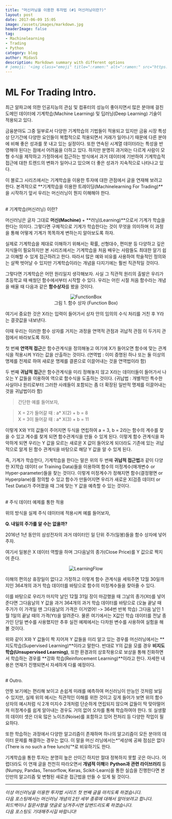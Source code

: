 ```yaml
---
title: "머신러닝을 이용한 투자법 (#1 머신러닝이란?)"
layout: post
date: 2017-06-09 15:05
image: /assets/images/markdown.jpg
headerImage: false
tag:
- Machinelearning
- Trading
- Python
category: blog
author: MidasS
description: Markdown summary with different options
# jemoji: '<img class="emoji" title=":ramen:" alt=":ramen:" src="https://assets.github.com/images/icons/emoji/unicode/1f35c.png" height="20" width="20" align="absmiddle">'
---
```


# ML For Trading Intro.

최근 알파고에 의한 인공지능의 관심 및 컴퓨터의 성능이 좋아지면서 많은 분야에 걸친 도메인 데이터에 기계학습(Machine Learning) 및 딥러닝(Deep Learning) 기술이 적용되고 있다.

 금융분야도 그중 일부로서 다양한 기계학습의 기법들이 적용되고 있지만 금융 시장 특성상 단기간에 다양한 요인들이 복합적으로 적용되면서 거래가 일어나기 때문에 다른 분야에 비해 좋은 성과를 못 내고 있는 실정이다. 또한 연속된 시계열 데이터라는 특성을 반영해야 된다는 점에서 어려움을 더하고 있다.
 하지만 분명히 과거와는 다르게 사람이 모형 수식을 제작하고 가정하에서 접근하는 방식에서 과거 데이터에 기반하여 기계학습적 접근에 대한 트렌드의 변화가 일어나고 있으며 더 좋은 성과가 지속적으로 나타나고 있다.

 이 블로그 시리즈에서는 기계학습을 이용한 투자에 대한 관점에서 글을 연재해 보려고 한다.
본격적으로 **기계학습을 이용한 트레이딩(Machinelearning For Trading)**을 시작하기 앞서 우리는 머신러닝이 뭔지 이해해야 한다.

<br/>
# 기계학습(머신러닝) 이란?

머신러닝은 글자 그대로 **머신(Machine)** + **러닝(Learning)**으로서 기계가 학습을 한다는 의미다.
그렇다면 구체적으로 기계가 학습한다는 것이 무엇을 의미하며 이 과정을 통해 어떻게 기계가 똑똑하게 변하는지 알아보도록 하자.

 실제로 기계학습을 제대로 이해하기 위해서는 확률, 선형대수, 편미분 등 다양하고 깊은 지식들이 필요하지만 본 시리즈에서는 기계학습을 처음 배우는 사람들도 최대한 알기 쉽고 이해할 수 있게 접근하려고 한다. 따라서 많은 예와 비유를 사용하여 학술적인 정의와는 살짝 벗어날 수 있지만 기계학습이라는 개념을 다지기에는 훨씬 직관적일 것이다.

 그렇다면 기계학습은 어떤 원리일지 생각해보자. 사실 그 직관적 원리의 출발은 우리가 초등학교 때 배웠던 함수에서부터 시작할 수 있다.  우리는 어린 시절 처음 함수라는 개념을 배울 때 다음과 같은 **함수상자**를 봤을 것이다.
<div align="center">
    <figure>
        <img src="{{ site.url }}/assets/images/blog/ML_For_Trading/FunctionBox.png"  alt="FunctionBox" />
        <figcaption>그림 1. 함수 상자 (Function Box) </figcaption>
    </figure>
</div>


여기서 중요한 것은 X라는 입력이 들어가서 상자 안의 임의의 수식 처리를 거친 후 Y라는 결괏값을 내보낸다.

이때 우리는 이러한 함수 상자를 거치는 과정을 연역적 관점과 귀납적 관점 이 두가지 관점에서 바라보도록 하자.

 첫 번째 **연역적 접근**은 함수관계식을 정의해놓고 여기에 X가 들어오면 함수에 맞는 관계식을 적용시켜 Y라는 값을 산출하는 것이다.
(연역법 : 이미 증명된 하나 또는 둘 이상의 명제를 전제로 하여 새로운 명제를 결론으로 이끌어내는 것을 연역법이라 함)

 두 번째 **귀납적 접근**은 함수관계식을 미리 정해놓지 않고 X라는 데이터들이 들어가서 나오는 Y 값들을 이용하여 역으로 함수식을 도출하는 것이다.
(귀납법 : 개별적인 특수한 사실이나 원리로부터 그러한 사례들이 포함되는 좀 더 확장된 일반적 명제를 이끌어내는 것을 귀납법이라 함)

> 간단한 예를 들어보자,

> X = 2가 들어갈 때 : a* X(2) + b = 8<br/>
> X = 3이 들어갈 때 : a* X(3) + b = 11

 이렇게 X와 Y의 값들이 주어지면 두식을 연립하여 a = 3, b = 2라는 함수의 계수를 찾을 수 있고 계수를 찾게 되면 함수관계식을 만들 수 있게 된다.
이렇게 함수 관계식을 파악하게 되면 우리는 Y 값을 모르는 새로운 X 값이 들어오게 되더라도 기존에 있는 귀납적으로 알게 된 함수 관계식을 바탕으로 해당 Y 값을 알 수 있게 된다.

 즉, 기계가 학습한다, 기계학습을 한다는 말은 위의 두 번째 **귀납적 접근법**과 같이 다양한 X(학습 데이터 or Training Data)들을 이용하여 함수의 미정계수(매개변수 or Hyper-parameter)들을 찾는 것이다.
이렇게 미정계수가 정해지면 함수(결정평면 or Hyperplane)를 정의할 수 있고 함수가 만들어지면 우리가 새로운 X(검증 데이터 or Test Data)가 주어졌을 때 그에 맞는 Y 값을 예측할 수 있는 것이다.

<br/>
# 주식 데이터 예제를 통한 적용

위의 방식을 실제 주식 데이터에 적용시켜 예를 들어보자,

**Q. 내일의 주가를 알 수는 없을까?**

2016년 1년 동안의 삼성전자의 과거 데이터인 일 단위 주가(일봉)들을 함수 상자에 넣어주자.

여기서 일봉은 X 데이터 역할을 하며 그다음날의 종가(Close Price)를 Y 값으로 짝지어 준다.

<div align="center">
        <img src="{{ site.url }}/assets/images/blog/ML_For_Trading/LearningFlow.png"  alt="LearningFlow" />
</div>


이해의 편의상 휴장일이 없다고 가정하고 이렇게 함수 관계식을 세워주면 12월 30일까지인 364개의 과거 학습 데이터를 바탕으로 함수의 미정계수들을 찾아줄 수 있다.

 이를 바탕으로 우리가 마지막 날인 12월 31일 장이 마감했을 때 그날의 종가(Xt)를 넣어준다면 그다음날의 Y 값을 과거 364개의 과거 학습 데이터를 바탕으로 (오늘 끝날 때 주가가 이 가격일 땐 그다음날의 가격은 이거였어! -> 364번 반복 학습) 그다음 날인 1월 1일의 끝날 때의 가격(Yt)을 알려준다. 물론 여기에서는 X값인 학습 데이터를 전날 종가인 단일 변수를 사용했지만 추후 실전 예제에서는 다차원 변수를 사용하여 실험을 해볼 것이다.

 위와 같이 X와 Y 값들이 짝 지어져 Y 값들을 미리 알고 있는 경우를 머신러닝에서는 **지도학습(Supervised Learning)**이라고 말한다. 반대로 Y의 값을 모를 경우 **비지도 학습(Unsupervised Learning)**, 또한 환경과의 상호작용으로 보상을 통해 진화하면서 학습하는 경우를 **강화 학습(Reinforcement Learning)**이라고 한다. 자세한 내용은 연재가 진행되면서 자세하게 다룰 예정이다.

<br/>
# Outro.

  언뜻 보기에는 편리해 보이고 손쉽게 미래를 예측하여 머신러닝이 만능인 것처럼 보일 수 있지만, 실제 위의 예시는 직관적인 이해를 위한 것이고 깊게 들어가 보면 위의 함수상자의 예시처럼 식 2개 미지수 2개처럼 단순하게 연립되지 않으며 값들이 딱 맞아떨어져 미정계수를 쉽게 알아내는 경우도 거의 없어 오차를 통해 학습하여야 한다. 또 실생활의 데이터 셋은 더욱 많은 노이즈(Noise)를 포함하고 있어 전처리 등 다양한 작업이 필요하다.

 또한 학습하는 과정에서 다양한 알고리즘이 존재하며 하나의 알고리즘이 모든 분야의 데이터 문제를 해결하는 경우는 없다.
이 말을 머신 러닝에서는*“세상에 공짜 점심은 없다(There is no such a free lunch)”*로 비유하기도 한다.

 기계학습을 통한 투자는 분명히 높은 산이긴 하지만 절대 정복하지 못할 곳은 아니다. 어렵더라도 이 연재 글을 천천히 따라오면서 **개념적 이해**와 **Python과 관련 라이브러리** 등(Numpy, Pandas, Tensorflow, Keras, Scikit-Learn)을 통한 실습을 진행한다면 본인만의 알고리즘 및 변형된 새로운 접근법을 만들 수 있게 될 것이다.


 ---

*이상 머신러닝을 이용한 투자법 시리즈 첫 번째 글을 마치도록 하겠습니다.<br/>
다음 포스팅에서는 머신러닝 개념의 2탄 세부 종류에 대해서 알아보려고 합니다.<br/>
피드백이나 질문사항을 댓글로 남겨주시면 답변드리도록 하겠습니다.<br/>
 다음 포스팅도 기대해주시길 바랍니다!*